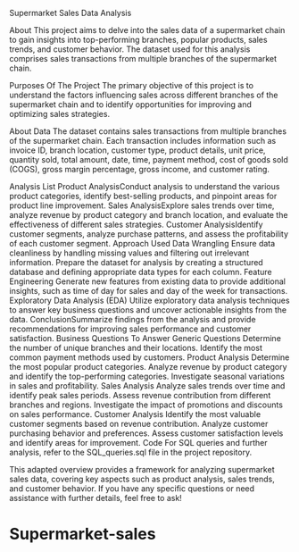 Supermarket Sales Data Analysis


About
This project aims to delve into the sales data of a supermarket chain to gain insights into top-performing branches, popular products, sales trends, and customer behavior. The dataset used for this analysis comprises sales transactions from multiple branches of the supermarket chain.



Purposes Of The Project
The primary objective of this project is to understand the factors influencing sales across different branches of the supermarket chain and to identify opportunities for improving and optimizing sales strategies.



About Data
The dataset contains sales transactions from multiple branches of the supermarket chain. Each transaction includes information such as invoice ID, branch location, customer type, product details, unit price, quantity sold, total amount, date, time, payment method, cost of goods sold (COGS), gross margin percentage, gross income, and customer rating.



Analysis List
Product AnalysisConduct analysis to understand the various product categories, identify best-selling products, and pinpoint areas for product line improvement.
Sales AnalysisExplore sales trends over time, analyze revenue by product category and branch location, and evaluate the effectiveness of different sales strategies.
Customer AnalysisIdentify customer segments, analyze purchase patterns, and assess the profitability of each customer segment.
Approach Used
Data Wrangling
Ensure data cleanliness by handling missing values and filtering out irrelevant information.
Prepare the dataset for analysis by creating a structured database and defining appropriate data types for each column.
Feature Engineering
Generate new features from existing data to provide additional insights, such as time of day for sales and day of the week for transactions.
Exploratory Data Analysis (EDA)
Utilize exploratory data analysis techniques to answer key business questions and uncover actionable insights from the data.
ConclusionSummarize findings from the analysis and provide recommendations for improving sales performance and customer satisfaction.
Business Questions To Answer
Generic Questions
Determine the number of unique branches and their locations.
Identify the most common payment methods used by customers.
Product Analysis
Determine the most popular product categories.
Analyze revenue by product category and identify the top-performing categories.
Investigate seasonal variations in sales and profitability.
Sales Analysis
Analyze sales trends over time and identify peak sales periods.
Assess revenue contribution from different branches and regions.
Investigate the impact of promotions and discounts on sales performance.
Customer Analysis
Identify the most valuable customer segments based on revenue contribution.
Analyze customer purchasing behavior and preferences.
Assess customer satisfaction levels and identify areas for improvement.
Code
For SQL queries and further analysis, refer to the SQL_queries.sql file in the project repository.

This adapted overview provides a framework for analyzing supermarket sales data, covering key aspects such as product analysis, sales trends, and customer behavior. If you have any specific questions or need assistance with further details, feel free to ask!






# Supermarket-sales
